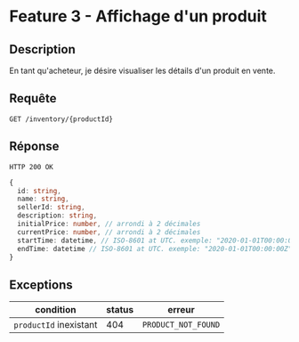 # Feature 3 - Affichage d'un produit

## Description

En tant qu'acheteur, je désire visualiser les détails d'un produit en vente.

## Requête

`GET /inventory/{productId}`

## Réponse

`HTTP 200 OK`
```ts
{
  id: string,
  name: string,
  sellerId: string,
  description: string,
  initialPrice: number, // arrondi à 2 décimales
  currentPrice: number, // arrondi à 2 décimales
  startTime: datetime, // ISO-8601 at UTC. exemple: "2020-01-01T00:00:00Z"
  endTime: datetime // ISO-8601 at UTC. exemple: "2020-01-01T00:00:00Z"
}
```

## Exceptions

| condition              | status | erreur              |
| ---------------------- | ------ | ------------------- |
| `productId` inexistant | 404    | `PRODUCT_NOT_FOUND` |
